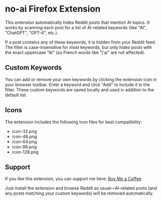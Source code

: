 # no-ai Firefox Extension

This extension automatically hides Reddit posts that mention AI topics. It works by scanning each post for a list of AI-related keywords (like "AI", "ChatGPT", "GPT-4", etc.).


If a post contains any of these keywords, it is hidden from your Reddit feed. The filter is case-insensitive for most keywords, but only hides posts with the exact uppercase "AI" (so French words like "j'ai" are not affected).

## Custom Keywords
You can add or remove your own keywords by clicking the extension icon in your browser toolbar. Enter a keyword and click "Add" to include it in the filter. These custom keywords are saved locally and used in addition to the default list.

## Icons
The extension includes the following icon files for best compatibility:
- icon-32.png
- icon-48.png
- icon-64.png
- icon-96.png
- icon-128.png

## Support
If you like this extension, you can support me here: [Buy Me a Coffee](https://buymeacoffee.com/duabiht)

Just install the extension and browse Reddit as usual—AI-related posts (and any posts matching your custom keywords) will be removed automatically.
